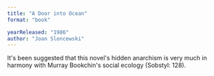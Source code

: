 ```yaml
---
title: "A Door into Ocean"
format: "book"

yearReleased: "1986"
author: "Joan Sloncewski"
---
```

It's been suggested that this novel's hidden anarchism is very much in harmony with Murray Bookchin's social ecology (Sobstyl: 128).